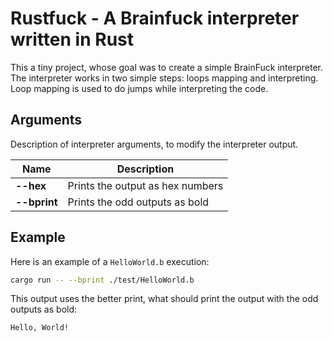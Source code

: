 # Rustfuck - A Brainfuck interpreter written in Rust

This a tiny project, whose goal was to create a simple BrainFuck interpreter. The interpreter works in two simple steps: loops mapping and interpreting. Loop mapping is used to do jumps while interpreting the code.

## Arguments

Description of interpreter arguments, to modify the interpreter output.

| Name | Description |
| - | - |
| **--hex** | Prints the output as hex numbers |
| **--bprint** | Prints the odd outputs as bold |

## Example

Here is an example of a `HelloWorld.b` execution:

```sh
cargo run -- --bprint ./test/HelloWorld.b
```

This output uses the better print, what should print the output with the odd outputs as bold:

```
Hello, World!
```
